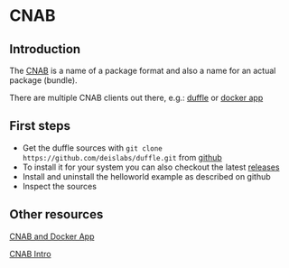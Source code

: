 # CNAB

## Introduction

The [CNAB](https://cnab.io/) is a name of a package format and also a name for an actual package (bundle).

There are multiple CNAB clients out there, e.g.: [duffle](https://duffle.sh/) or [docker app](https://github.com/docker/app)

## First steps

- Get the duffle sources with `git clone https://github.com/deislabs/duffle.git` from [github](https://github.com/deislabs/duffle)
- To install it for your system you can also checkout the latest [releases](https://github.com/deislabs/duffle/releases)
- Install and uninstall the helloworld example as described on github
- Inspect the sources

## Other resources

[CNAB and Docker App](https://blog.docker.com/2018/12/docker-app-and-cnab/)

[CNAB Intro](https://cloudblogs.microsoft.com/opensource/2018/12/04/announcing-cnab-cloud-agnostic-format-packaging-running-distributed-applications/)